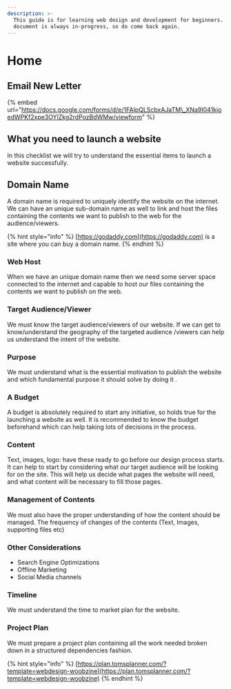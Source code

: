 ```yaml
---
description: >-
  This guide is for learning web design and development for beginners. The
  document is always in-progress, so do come back again.
---
```


# Home

## Email New Letter 

{% embed url="https://docs.google.com/forms/d/e/1FAIpQLScbxAJaTM\_XNa9I041kjoedWPKf2xpe3OYlZkg2rdPozBdWMw/viewform" %}

## What you need to launch a website

In this checklist we will try to understand the essential items to launch a website successfully.

## Domain Name

A domain name is required to uniquely identify the website on the internet. We can have an unique sub-domain name as well to link and host the files containing the contents we want to publish to the web for the audience/viewers.

{% hint style="info" %}
[https://godaddy.com](https://godaddy.com) is a  site where you can buy a domain name.
{% endhint %}

### Web Host

When we have an unique domain name then we need some server space connected to the internet and capable to host our files containing the contents we want to publish on the web.

### Target Audience/Viewer

We must know the target audience/viewers of our website. If we can get to know/understand the geography of the targeted audience /viewers can help us understand the intent of the website.

### Purpose

We must understand what is the essential motivation to publish the website and which fundamental purpose it should solve by doing it .

### A Budget

A budget is absolutely required to start any initiative, so holds true for the launching a website as well. It is recommended to know the budget beforehand which can help taking lots of decisions in the process.

### Content

Text, images, logo: have these ready to go before our design process starts. It can help to start by considering what our target audience will be looking for on the site. This will help us decide what pages the website will need, and what content will be necessary to fill those pages.

### Management of Contents

We must also have the proper understanding of how the content should be managed. The frequency of changes of the contents \(Text, Images, supporting files etc\)

### Other Considerations

* Search Engine Optimizations
* Offline Marketing
* Social Media channels

### Timeline

We must understand the time to market plan for the website.

### Project Plan

We must prepare a project plan containing all the work needed broken down in a structured dependencies fashion.

{% hint style="info" %}
[https://plan.tomsplanner.com/?template=webdesign-woobzine](https://plan.tomsplanner.com/?template=webdesign-woobzine)
{% endhint %}



